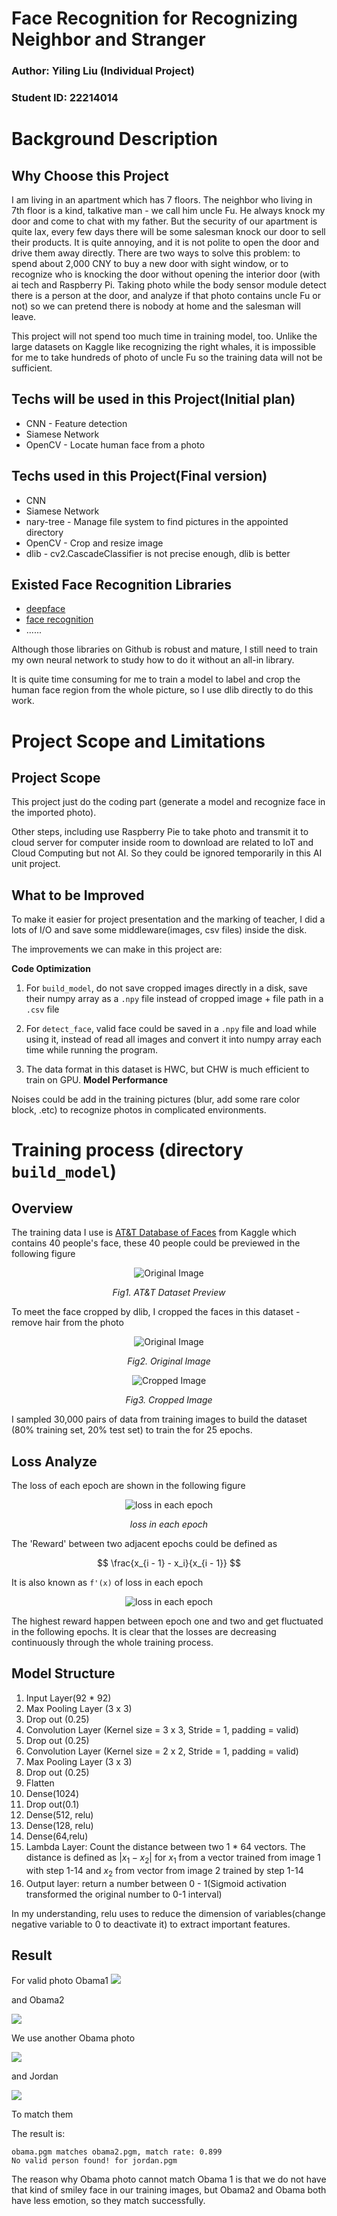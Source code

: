 # Face Recognition for Recognizing Neighbor and Stranger

### Author: Yiling Liu (Individual Project)
### Student ID: 22214014

# Background Description

## Why Choose this Project

I am living in an apartment which has 7 floors. The neighbor who living in 7th floor is a kind, talkative man  - we call him uncle Fu. He always knock my door and come to chat with my father. But the security of our apartment is quite lax, every few days there will be some salesman knock our door to sell their products. It is quite annoying, and it is not polite to open the door and drive them away directly. There are two ways to solve this problem: to spend about 2,000 CNY to buy a new door with sight window, or to recognize who is knocking the door without opening the interior door (with ai tech and Raspberry Pi. Taking photo while the body sensor module detect there is a person at the door, and analyze if that photo contains uncle Fu or not) so we can pretend there is nobody at home and the salesman will leave.

This project will not spend too much time in training model, too. Unlike the large datasets on Kaggle like recognizing the right whales, it is impossible for me to take hundreds of photo of uncle Fu so the training data will not be sufficient.

## Techs will be used in this Project(Initial plan)

- CNN - Feature detection
- Siamese Network
- OpenCV - Locate human face from a photo


## Techs used in this Project(Final version)

- CNN
- Siamese Network
- nary-tree - Manage file system to find pictures in the appointed directory
- OpenCV - Crop and resize image
- dlib - cv2.CascadeClassifier is not precise enough, dlib is better

## Existed Face Recognition Libraries
- [deepface](https://github.com/serengil/deepface)
- [face recognition](https://github.com/ageitgey/face_recognition)
-  ......

Although those libraries on Github is robust and mature, I still need to train my own neural network to study how to do it without an all-in library.

It is quite time consuming for me to train a model to label and crop the human face region from the whole picture, so I use dlib directly to do this work.

# Project Scope and Limitations

## Project Scope

This project just do the coding part (generate a model and recognize face in the imported photo).

Other steps, including use Raspberry Pie to take photo and transmit it to cloud server for computer inside room to download are related to IoT and Cloud Computing but not AI. So they could be ignored temporarily in this AI unit project.


## What to be Improved

To make it easier for project presentation and the marking of teacher, I did a lots of I/O and save some middleware(images, csv files) inside the disk.

The improvements we can make in this project are:

**Code Optimization**

1. For `build_model`, do not save cropped images directly in a disk, save their numpy array as a `.npy` file instead of cropped image + file path in a `.csv` file
   
2. For `detect_face`, valid face could be saved in a `.npy` file and load while using it, instead of read all images and convert it into numpy array each time while running the program.

3. The data format in this dataset is HWC, but CHW is much efficient to train on GPU. 
**Model Performance**

Noises could be add in the training pictures (blur, add some rare color block, .etc) to recognize photos in complicated environments.

# Training process (directory `build_model`)

## Overview
The training data I use is [AT&T Database of Faces](https://www.kaggle.com/kasikrit/att-database-of-faces) from Kaggle which contains 40 people's face, these 40 people could be previewed in the following figure

<center><img src="pics/face_preview.png"  alt="Original Image", align = "center"></center>

*<center>Fig1. AT&T Dataset Preview</center>*

To meet the face cropped by dlib, I cropped the faces in this dataset - remove hair from the photo

<center><img src="pics/original.png"  alt="Original Image", align = "center"></center>

*<center>Fig2. Original Image</center>*

<center> <img src="pics/cropped.png"  alt="Cropped Image"></center>

*<center>Fig3. Cropped Image</center>*

I sampled 30,000 pairs of data from training images to build the dataset (80% training set, 20% test set) to train the for 25 epochs.

## Loss Analyze
The loss of each epoch are shown in the following figure

<center><img src="pics/epochs_losses.png"  alt="loss in each epoch" align=center /></center>

*<center>loss in each epoch</center>*


The 'Reward' between two adjacent epochs could be defined as

$$
\frac{x_{i - 1} - x_i}{x_{i - 1}}
$$

It is also known as `f'(x)`  of loss in each epoch

<center><img src="pics/epochs_rewards.png"  alt="loss in each epoch" align=center /></center>

The highest reward happen between epoch one and two and get fluctuated in the following epochs. It is clear that the losses are decreasing continuously through the whole training process.

## Model Structure

1. Input Layer(92 * 92)
2. Max Pooling Layer (3 x 3)
3. Drop out (0.25)
4. Convolution Layer (Kernel size = 3 x 3, Stride = 1, padding = valid)
5. Drop out (0.25)
6. Convolution Layer (Kernel size = 2 x 2, Stride = 1, padding = valid)
7. Max Pooling Layer (3 x 3)
8. Drop out (0.25)
9. Flatten
10. Dense(1024)
11. Drop out(0.1)
12. Dense(512, relu)
13. Dense(128, relu)
14. Dense(64,relu)
15. Lambda Layer: Count the distance between two 1 * 64 vectors. The distance is defined as $|x_1 -x_2|$ for $x_1$ from a vector trained from image 1 with step 1-14 and $x_2$ from vector from image 2 trained by step 1-14 
16. Output layer: return a number between 0 - 1(Sigmoid activation transformed the original number to 0-1 interval)

In my understanding, relu uses to reduce the dimension of variables(change negative variable to 0 to deactivate it) to extract important features.

## Result

For valid photo Obama1
![](./../detect_face/valid_faces/obama1.jpg)

and Obama2

![](./../detect_face/valid_faces/obama2.jpg)

We use another Obama photo

![](../detect_face/test/obama.jpg)

and Jordan

![](./../detect_face/test/jordan.jpg)

To match them

The result is:
```
obama.pgm matches obama2.pgm, match rate: 0.899
No valid person found! for jordan.pgm
```

The reason why Obama photo cannot match Obama 1 is that we do not have that kind of smiley face in our training images, but Obama2 and Obama both have less emotion, so they match successfully.